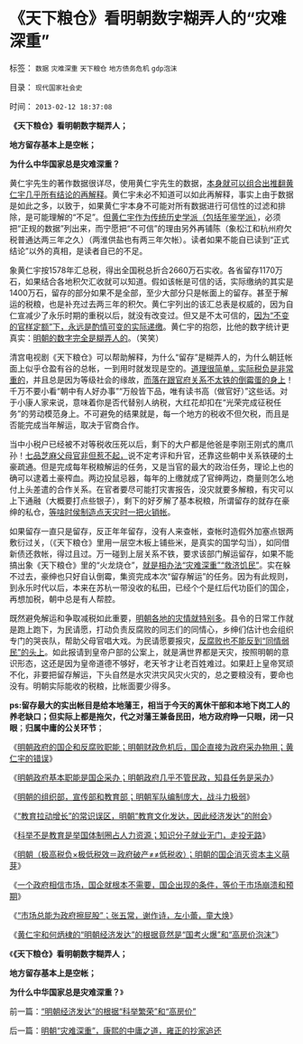# 《天下粮仓》看明朝数字糊弄人的“灾难深重”

标签： `数据` `灾难深重` `天下粮仓` `地方债务危机` `gdp泡沫` 

目录： `现代国家社会史`

时间： `2013-02-12 18:37:08`

**《天下粮仓》看明朝数字糊弄人；**

**地方留存基本上是空帐；**

**为什么中华国家总是灾难深重？**



黄仁宇先生的著作数据很详尽，使用黄仁宇先生的数据，[本身就可以组合出推翻黄仁宇几乎所有结论的再解释](../../../2013/2/10/明朝政府的国企和反腐败，黄仁宇的错误.md)。黄仁宇未必不知道可以如此再解释，事实上由于数据是如此之多，以致于，如果黄仁宇本身不可能对所有数据进行可信性的过滤和排除，是可能理解的“不足”。[但黄仁宇作为传统历史学派（包括年鉴学派）](../../../2008/11/2/现代历史学观，和现代历史学家.md)，必须把“正规的数据”列出来，而宁愿把“不可信”的理由另外再铺陈（象松江和杭州府欠税普通达两三年之久）（两淮供盐也有两三年欠帐）。读者如果不能自已读到“正式结论”以外的真相，是读者自已的不足。

象黄仁宇按1578年汇总税，得出全国税总折合2660万石实收。各省留存1170万石，如果结合各地积欠汇收就可以知道。假如该帐是可信的话，实际缴纳的其实是1400万石，留存的部分如果不是全部，至少大部分只是帐面上的留存。甚至于解运的税粮，也是补充过去两三年的积欠。黄仁宇列出的该汇总表是权威的，因为自仁宣减少了永乐时期的重税以后，就没有改变过。但又是不太可信的，[因为“不变的官样定额”下，永远是酌情可变的实际递缴](../../../2010/6/4/秦汉初期中国人口规模小于埃及;中国古代没有准确统计.md)。黄仁宇的抱怨，比他的数字统计更真实：[明朝的数字完全是糊弄人的](../../../2009/3/23/黄仁宇的失误：宋明清帝国不是因为缺乏技术而选道德.md)。（笑笑）

清宫电视剧《天下粮仓》可以帮助解释，为什么“留存”是糊弄人的，为什么朝廷帐面上似乎仓盈有谷的总帐，一到用时就发现是空的。[道理很简单，实际税负是非常重的](../../../2013/1/17/黄仁宇的明代史，实事求是的睁眼瞎.md)，并且总是因为等级社会的缘故，[而落在跟官府关系不太铁的倒霉蛋的身上](../../../2012/3/8/缺失私有制原则，折腾总成黄宗羲定律.md)！千万不要小看“朝中有人好办事”“万般皆下品，唯有读书高（做官好）”这些话。对于小康人家来说，意味着你是否代替别人纳税，大红花却扣在“光荣完成征税任务”的劳动模范身上。不可避免的结果就是，每一个地方的税收不但欠税，而且是否能完成当年解运，取决于官商合作。

当中小税户已经被不对等税收压死以后，剩下的大户都是他爸是李刚王刚式的鹰爪孙！[七品芝麻父母官非但惹不起，](../../../2013/2/10/明朝科举，知县，举人，教师，律师，状师和讼棍；.md)说不定考评和升官，还靠这些朝中关系铁硬的土豪疏通。但是完成每年税粮解运的任务，又是当官的最大的政治任务，理论上也的确可以逮着土豪榨血。两边投鼠忌器，每年的上缴就成了官绅两边，商量则怎么地付上头差遣的合作关系。在官者要尽可能打灾害报告，没灾就要多解粮，有灾可以上下通融（大概要打点些银子），剩下的好歹解了基本税粮，所谓留存的就存在豪绅的私仓，[等啥时侯制造点天灾时一把火销帐](../../../2011/4/12/灾难经济学和灾难的政治价值.md)。

如果留存一直只是留存，反正年年留存，没有人来查帐，查帐时造假外加塞点银两敷衍过关，（《天下粮仓》里用一层空木板上铺些米，是真实的国学勾当），如同借新债还救帐，得过且过。万一碰到上层关系不铁，要求该部门解运留存，如果不能搞出象《天下粮仓》里的“火龙烧仓”，[就是相办法“灾难深重”“救济饥民”](../../../2010/12/16/“灾难深重”意味着社会腐朽.md)。实在躲不过去，豪绅也只好自认倒霉，集资完成本次“留存解运”的任务。因为有此规则，到永乐时代以后，本来在苏杭一带没收的私田，已经个个是红后代功臣们的国企，再想加税，朝中总是有人帮腔。

既然避免解运和争取减税如此重要，[明朝各地的灾情就特别多](../../../2010/4/13/反政府，就是反民主！.md)。县令的日常工作就是跑上跑下，为民请愿，打动负责反腐败的同志们的同情心，乡绅们估计也会组织专门的哭丧队，帮助父母官唱大戏。为民请愿要报灾，[反腐败也不能反到“同情弱民”的头上](../../../2013/2/3/有中国特色的科斯定理，公有制最大的癌灶不是腐败.md)。如此报请到皇帝户部的公案上，就是满世界都是天灾，按照明朝的意识形态，这还是因为皇帝道德不够好，老天爷才让老百姓难过。如果赶上皇帝冥顽不化，非要把留存解运，下头自然是水灾洪灾风灾火灾的，总之要粮没有，要命也没有。明朝实际能收的税粮，比帐面要少得多。

**ps:留存最大的实出帐目是给本地藩王，相当于今天的离休干部和本地下岗工人的养老缺口；但实际上都是拖欠，代之对藩王兼备民田，地方政府睁一只眼，闭一只眼**；**归属中庸的公关环节**；

《[明朝政府的国企和反腐败职能；明朝财政危机后，国企直接为政府采办物用；黄仁宇的错误](../../../2013/2/10/明朝政府的国企和反腐败，黄仁宇的错误.md)》

《[明朝政府基本职能是国企采办；明朝政府几乎不管民政，知县任务是采办](../../../2013/2/10/明朝科举，知县，举人，教师，律师，状师和讼棍；.md)》

《[明朝的组织部，宣传部和教育部；明朝军队编制庞大，战斗力极弱](../../../2013/2/10/明朝的组织部，宣传部，教育部，国企卫所.md)》

《[“教育拉动增长”的常识误区，明朝“教育文化发达，因此经济发达”的附会](../../../2013/2/11/科举不是教育,“教育拉动增长”的常识误区.md)》

《[科举不是教育是举国体制圈占人力资源；知识分子就业无门，走投无路](../../../2013/2/11/科举不是教育,举国体制导致知识分子就业无门，走投无路；.md)》

《[明朝（极高税负×极低税效＝政府破产≠≠低税收）；明朝的国企消灭资本主义萌芽](../../../2013/2/11/明朝（极高税负×极低税效＝政府破产≠≠低税收）；.md)》

《[一个政府相信市场，国企就根本不需要，国企出现的条件，等价于市场崩溃和预期](../../../2013/2/11/国企与市场势不两立！明朝政府相信市场，就不需要国企！.md)》

《[“市场总能为政府擦屁股”；张五常，谢作诗，左小蕾，童大焕](../../../2013/2/12/“市场总能擦屁股”之“要死！老百姓先死”.md)》

《[黄仁宇和何炳棣的“明朝经济发达”的根据竟然是“国考火爆”和“高房价泡沫”](../../../2013/2/12/“明朝经济发达”的根据“科举繁荣”和“高房价”.md)》

《**《天下粮仓》看明朝数字糊弄人；**

**地方留存基本上是空帐；**

**为什么中华国家总是灾难深重？**》



前一篇：[“明朝经济发达”的根据“科举繁荣”和“高房价”](../../../2013/2/12/“明朝经济发达”的根据“科举繁荣”和“高房价”.md)

后一篇：[明朝“灾难深重”，康熙的中庸之道，雍正的抄家追还](../../../2013/2/12/明朝“灾难深重”，康熙的中庸之道，雍正的抄家追还.md)